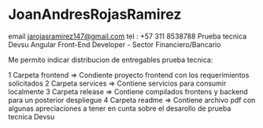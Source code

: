 # JoanAndresRojasRamirez
email jarojasramirez147@gmail.com
tel : +57 311 8538788
Prueba tecnica Devsu Angular Front-End Developer - Sector Financiero/Bancario

Me permito indicar distribucion de entregables prueba tecnica:

1 Carpeta frontend => Condiente proyecto frontend con los requerimientos solicitados
2 Carpeta services => Contiene servicios para consumir localmente
3 Carpeta release => Contiene compilados frontens y backend para un posterior despliegue 
4 Carpeta readme => Contiene archivo pdf con algunas apreciaciones a tener en cunta sobre el desarollo de prueba tecnica Devsu